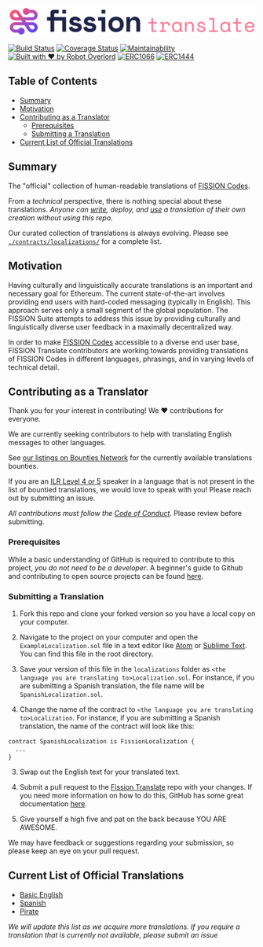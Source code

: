 ![](/brand/logo-pink.png)

[![Build Status](https://travis-ci.org/fission-suite/fission-translate.svg?branch=master)](https://travis-ci.org/fission-suite/fission-translate)
[![Coverage Status](https://coveralls.io/repos/github/fission-suite/fission-translate/badge.svg?branch=master)](https://coveralls.io/github/fission-suite/fission-translate?branch=master)
[![Maintainability](https://api.codeclimate.com/v1/badges/4ea95c4b75a076d703b2/maintainability)](https://codeclimate.com/github/fission-suite/fission-translate/maintainability)
[![Built with ❤ by Robot Overlord](https://img.shields.io/badge/built%20with%20%F0%9F%92%96%20by-Robot%20Overlord-495572.svg)](http://robotoverlord.io)
[![ERC1066](https://img.shields.io/badge/ERC-1066-42A.svg)](https://eips.ethereum.org/EIPS/eip-1066)
[![ERC1444](https://img.shields.io/badge/ERC-1444-414.svg)](https://github.com/ethereum/EIPs/blob/56f86922bbd3777174cdbf2e0d01d38c6306b9c0/EIPS/eip-1444.md)

## Table of Contents

* [Summary](#summary)
* [Motivation](#motivation)
* [Contributing as a Translator](#contributing-as-a-translator)
  * [Prerequisites](#prerequisites)
  * [Submitting a Translation](#submitting-a-translation)
* [Current List of Official Translations](#current-list-of-official-translations)

## Summary

The "official" collection of human-readable translations of [FISSION Codes](https://github.com/fission-suite/fission-codes/).

From a _technical_ perspective, there is nothing special about these translations. _Anyone can [write](https://github.com/fission-suite/fission-codes/blob/master/contracts/localization/FissionLocalization.sol), deploy, and [use](https://github.com/ethereum/EIPs/blob/56f86922bbd3777174cdbf2e0d01d38c6306b9c0/EIPS/eip-1444.md) a translation of their own creation without using this repo._

Our curated collection of translations is always evolving. Please see [`./contracts/localizations/`](https://github.com/fission-suite/fission-translate/tree/master/contracts/localizations) for a complete list.

## Motivation

Having culturally and linguistically accurate translations is an important and necessary goal for Ethereum. The current state-of-the-art involves providing end users with hard-coded messaging (typically in English). This approach serves only a small segment of the global population. The FISSION Suite attempts to address this issue by providing culturally and linguistically diverse user feedback in a maximally decentralized way.

In order to make [FISSION Codes](https://github.com/fission-suite/fission-codes) accessible to a diverse end user base, FISSION Translate contributors are working towards providing translations of FISSION Codes in different languages, phrasings, and in varying levels of technical detail.

## Contributing as a Translator

Thank you for your interest in contributing! We ❤ contributions for everyone.

We are currently seeking contributors to help with translating English messages to other languages.

See [our listings on Bounties Network](https://explorer.bounties.network/profile/0xa4be5ffe86423f5ecae5e011abf69870bf42f5f8?bountyStage=active&platform=bounties-network%2Cgitcoin) for the currently available translations bounties.

If you are an [ILR Level 4 or 5](https://https://en.wikipedia.org/wiki/ILR_scale) speaker in a language that is not present in the list of bountied translations, we would love to speak with you! Please reach out by submitting an issue.

_All contributions must follow the [Code of Conduct](https://github.com/fission-suite/fission-translate/blob/master/CODE_OF_CONDUCT.md)._ Please review before submitting.

### Prerequisites

While a basic understanding of GitHub is required to contribute to this project, _you do not need to be a developer_. A beginner's guide to Github and contributing to open source projects can be found [here](https://handbook.enspiral.com/guides/github_for_beginners.html).

### Submitting a Translation

1. Fork this repo and clone your forked version so you have a local copy on your computer.

1. Navigate to the project on your computer and open the `ExampleLocalization.sol` file in a text editor like [Atom](https://atom.io/) or [Sublime Text](https://www.sublimetext.com/). You can find this file in the root directory.

2. Save your version of this file in the `localizations` folder as `<the language you are translating to>Localization.sol`. For instance, if you are submitting a Spanish translation, the file name will be `SpanishLocalization.sol`.

3. Change the name of the contract to `<the language you are translating to>Localization`. For instance, if you are submitting a Spanish translation, the name of the contract will look like this:

```solidity
contract SpanishLocalization is FissionLocalization {
  ...
}
```

3. Swap out the English text for your translated text.

4. Submit a pull request to the [Fission Translate](https://github.com/jenncoop/fission-translate) repo with your changes. If you need more information on how to do this, GitHub has some great documentation [here](https://help.github.com/articles/creating-a-pull-request-from-a-fork/).

5. Give yourself a high five and pat on the back because YOU ARE AWESOME.

We may have feedback or suggestions regarding your submission, so please keep an eye on your pull request.

## Current List of Official Translations

* [Basic English](https://github.com/fission-suite/fission-translate/blob/master/contracts/localizations/BasicEnglishLocalization.sol)
* [Spanish](https://github.com/fission-suite/fission-translate/blob/master/contracts/localizations/SpanishLocalization.sol)
* [Pirate](https://github.com/fission-suite/fission-translate/blob/master/contracts/localizations/PirateLocalization.sol)

*We will update this list as we acquire more translations. If you require a translation that is currently not available, please submit an issue*
